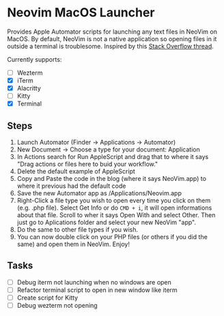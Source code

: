 # Neovim MacOS Launcher

Provides Apple Automator scripts for launching any text files in NeoVim on MacOS. By default, NeoVim is not a native application so opening files in it outside a terminal is troublesome. Inspired by this [Stack Overflow thread](https://stackoverflow.com/a/66992249/8018072).

Currently supports:

- [ ] Wezterm 
- [x] iTerm
- [x] Alacritty
- [ ] Kitty
- [x] Terminal

## Steps

1. Launch Automator (Finder -> Applications -> Automator)
1. New Document -> Choose a type for your document: Application
1. In Actions search for Run AppleScript and drag that to where it says "Drag actions or files here to buid your workflow."
1. Delete the default example of AppleScript
1. Copy and Paste the code in the blog (where it says NeoVim.app) to where it previous had the default code
6. Save the new Automator app as /Applications/Neovim.app
1. Right-Click a file type you wish to open every time you click on them (e.g. .php file). Select Get Info or do `CMD + i`, it will open informations about that file. Scroll to wher it says Open With and select Other. Then just go to Aplications folder and select your new NeoVim "app".
1. Do the same to other file types if you wish.
1. You can now double click on your PHP files (or others if you did the same) and open them in NeoVim. Enjoy!

## Tasks

- [ ] Debug iterm not launching when no windows are open
- [ ] Refactor terminal script to open in new window like iterm
- [ ] Create script for Kitty
- [ ] Debug wezterm not opening
